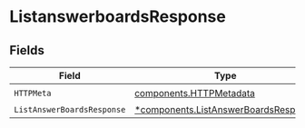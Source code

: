# ListanswerboardsResponse


## Fields

| Field                                                                                       | Type                                                                                        | Required                                                                                    | Description                                                                                 |
| ------------------------------------------------------------------------------------------- | ------------------------------------------------------------------------------------------- | ------------------------------------------------------------------------------------------- | ------------------------------------------------------------------------------------------- |
| `HTTPMeta`                                                                                  | [components.HTTPMetadata](../../models/components/httpmetadata.md)                          | :heavy_check_mark:                                                                          | N/A                                                                                         |
| `ListAnswerBoardsResponse`                                                                  | [*components.ListAnswerBoardsResponse](../../models/components/listanswerboardsresponse.md) | :heavy_minus_sign:                                                                          | OK                                                                                          |